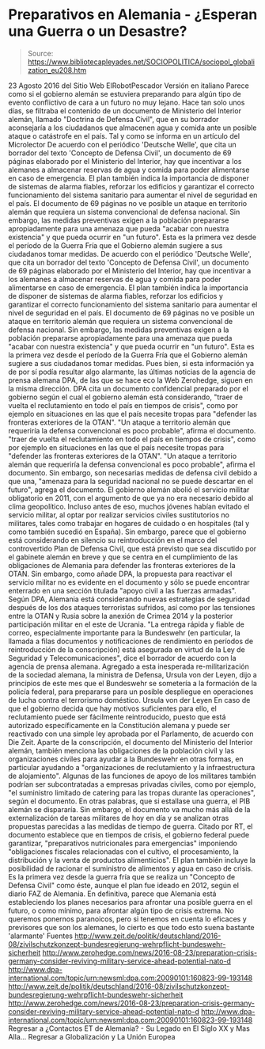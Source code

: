 # Preparativos en Alemania - ¿Esperan una Guerra o un Desastre?

> Source: https://www.bibliotecapleyades.net/SOCIOPOLITICA/sociopol_globalization_eu208.htm

23 Agosto 2016
del Sitio Web ElRobotPescador
Versión en italiano
Parece como si el gobierno alemán se estuviera preparando para algún tipo de evento conflictivo de cara a un futuro no muy lejano. Hace tan solo unos días, se filtraba el contenido de un documento de Ministerio del Interior alemán, llamado "Doctrina de Defensa Civil", que en su borrador aconsejaría a los ciudadanos que almacenen agua y comida ante un posible ataque o catástrofe en el país. Tal y como se informa en un artículo del Microlector
De acuerdo con el periódico 'Deutsche Welle', que cita un borrador del texto 'Concepto de Defensa Civil', un documento de 69 páginas elaborado por el Ministerio del Interior, hay que incentivar a los alemanes a almacenar reservas de agua y comida para poder alimentarse en caso de emergencia. El plan también indica la importancia de disponer de sistemas de alarma fiables, reforzar los edificios y garantizar el correcto funcionamiento del sistema sanitario para aumentar el nivel de seguridad en el país. El documento de 69 páginas no ve posible un ataque en territorio alemán que requiera un sistema convencional de defensa nacional. Sin embargo, las medidas preventivas exigen a la población prepararse apropiadamente para una amenaza que pueda "acabar con nuestra existencia" y que pueda ocurrir en "un futuro". Esta es la primera vez desde el período de la Guerra Fría que el Gobierno alemán sugiere a sus ciudadanos tomar medidas.
De acuerdo con el periódico 'Deutsche Welle', que cita un borrador del texto 'Concepto de Defensa Civil', un documento de 69 páginas elaborado por el Ministerio del Interior, hay que incentivar a los alemanes a almacenar reservas de agua y comida para poder alimentarse en caso de emergencia.
El plan también indica la importancia de disponer de sistemas de alarma fiables, reforzar los edificios y garantizar el correcto funcionamiento del sistema sanitario para aumentar el nivel de seguridad en el país.
El documento de 69 páginas no ve posible un ataque en territorio alemán que requiera un sistema convencional de defensa nacional.
Sin embargo, las medidas preventivas exigen a la población prepararse apropiadamente para una amenaza que pueda "acabar con nuestra existencia" y que pueda ocurrir en "un futuro". Esta es la primera vez desde el período de la Guerra Fría que el Gobierno alemán sugiere a sus ciudadanos tomar medidas.
Pues bien, si esta información ya de por sí podía resultar algo alarmante, las últimas noticias de la agencia de prensa alemana DPA, de las que se hace eco la Web Zerohedge, siguen en la misma dirección. DPA cita un documento confidencial preparado por el gobierno según el cual el gobierno alemán está considerando,
"traer de vuelta el reclutamiento en todo el país en tiempos de crisis", como por ejemplo en situaciones en las que el país necesite tropas para "defender las fronteras exteriores de la OTAN". "Un ataque a territorio alemán que requeriría la defensa convencional es poco probable", afirma el documento.
"traer de vuelta el reclutamiento en todo el país en tiempos de crisis", como por ejemplo en situaciones en las que el país necesite tropas para "defender las fronteras exteriores de la OTAN".
"Un ataque a territorio alemán que requeriría la defensa convencional es poco probable", afirma el documento.
Sin embargo, son necesarias medidas de defensa civil debido a que una,
"amenaza para la seguridad nacional no se puede descartar en el futuro", agrega el documento.
El gobierno alemán abolió el servicio militar obligatorio en 2011, con el argumento de que ya no era necesario debido al clima geopolítico.
Incluso antes de eso, muchos jóvenes habían evitado el servicio militar, al optar por realizar servicios civiles sustitutorios no militares, tales como trabajar en hogares de cuidado o en hospitales (tal y como también sucedió en España). Sin embargo, parece que el gobierno está considerando en silencio su reintroducción en el marco del controvertido Plan de Defensa Civil, que está previsto que sea discutido por el gabinete alemán en breve y que se centra en el cumplimiento de las obligaciones de Alemania para defender las fronteras exteriores de la OTAN. Sin embargo, como añade DPA, la propuesta para reactivar el servicio militar no es evidente en el documento y sólo se puede encontrar enterrado en una sección titulada "apoyo civil a las fuerzas armadas".
Según DPA, Alemania está considerando nuevas estrategias de seguridad después de los dos ataques terroristas sufridos, así como por las tensiones entre la OTAN y Rusia sobre la anexión de Crimea 2014 y la posterior participación militar en el este de Ucrania.
"La entrega rápida y fiable de correo, especialmente importante para la Bundeswehr (en particular, la llamada a filas documentos y notificaciones de rendimiento en períodos de reintroducción de la conscripción) está asegurada en virtud de la Ley de Seguridad y Telecomunicaciones", dice el borrador de acuerdo con la agencia de prensa alemana.
Agregado a esta inesperada re-militarización de la sociedad alemana, la ministra de Defensa, Ursula von der Leyen, dijo a principios de este mes que el Bundeswehr se sometería a la formación de la policía federal, para prepararse para un posible despliegue en operaciones de lucha contra el terrorismo doméstico.
Ursula von der Leyen
En caso de que el gobierno decida que hay motivos suficientes para ello, el reclutamiento puede ser fácilmente reintroducido, puesto que está autorizado específicamente en la Constitución alemana y puede ser reactivado con una simple ley aprobada por el Parlamento, de acuerdo con Die Zeit. Aparte de la conscripción, el documento del Ministerio del Interior alemán, también menciona las obligaciones de la población civil y las organizaciones civiles para ayudar a la Bundeswehr en otras formas, en particular ayudando a "organizaciones de reclutamiento y la infraestructura de alojamiento". Algunas de las funciones de apoyo de los militares también podrían ser subcontratadas a empresas privadas civiles, como por ejemplo,
"el suministro limitado de catering para las tropas durante las operaciones", según el documento.
En otras palabras, que si estallase una guerra, el PIB alemán se dispararía.
Sin embargo, el documento va mucho más allá de la externalización de tareas militares de hoy en día y se analizan otras propuestas parecidas a las medidas de tiempo de guerra. Citado por RT, el documento establece que en tiempos de crisis, el gobierno federal puede garantizar,
"preparativos nutricionales para emergencias" imponiendo "obligaciones fiscales relacionadas con el cultivo, el procesamiento, la distribución y la venta de productos alimenticios".
El plan también incluye la posibilidad de racionar el suministro de alimentos y agua en caso de crisis. Es la primera vez desde la guerra fría que se realiza un "Concepto de Defensa Civil" como éste, aunque el plan fue ideado en 2012, según el diario FAZ de Alemania. En definitiva, parece que Alemania está estableciendo los planes necesarios para afrontar una posible guerra en el futuro, o como mínimo, para afrontar algún tipo de crisis extrema. No queremos ponernos paranoicos, pero si tenemos en cuenta lo eficaces y previsores que son los alemanes, lo cierto es que todo esto suena bastante 'alarmante'
Fuentes
http://www.zeit.de/politik/deutschland/2016-08/zivilschutzkonzept-bundesregierung-wehrpflicht-bundeswehr-sicherheit http://www.zerohedge.com/news/2016-08-23/preparation-crisis-germany-consider-reviving-military-service-ahead-potential-nato-d http://www.dpa-international.com/topic/urn:newsml:dpa.com:20090101:160823-99-193148
http://www.zeit.de/politik/deutschland/2016-08/zivilschutzkonzept-bundesregierung-wehrpflicht-bundeswehr-sicherheit
http://www.zerohedge.com/news/2016-08-23/preparation-crisis-germany-consider-reviving-military-service-ahead-potential-nato-d
http://www.dpa-international.com/topic/urn:newsml:dpa.com:20090101:160823-99-193148
Regresar a ¿Contactos ET de Alemania? - Su Legado en El Siglo XX y Mas Alla...
Regresar a Globalización y La Unión Europea
